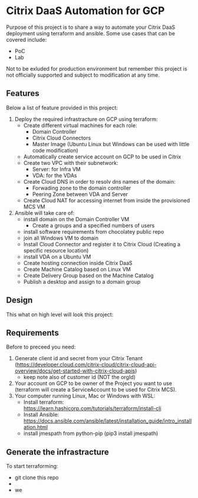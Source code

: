 # Citrix DaaS Automation for GCP

Purpose of this project is to share a way to automate your Citrix DaaS deployment using terraform and ansible.
Some use cases that can be covered include:
- PoC
- Lab

Not to be exluded for production environment but remember this project is not officially supported and subject to modification at any time.
## Features
Below a list of feature provided in this project:
1. Deploy the required infrastracture on GCP using terraform:
    - Create different virtual machines for each role:
        - Domain Controller
        - Citrix Cloud Connectors
        - Master Image (Ubuntu Linux but Windows can be used with little code modification)
    - Automatically create service account on GCP to be used in Citrix
    - Create two VPC with their subnetwork:
        - Server: for Infra VM
        - VDA: for the VDAs
    - Create Cloud DNS in order to resolv dns names of the domain:
    	- Forwading zone to the domain controller
        - Peering Zone between VDA and Server
    - Create Cloud NAT for accessing internet from inside the provisioned MCS VM
2. Ansible will take care of:
    - install domain on the Domain Controller VM
        - Create a groups and a specified numbers of users
    - install software requirements from chocolatey public repo
    - join all Windows VM to domain
    - Install Cloud Connector and register it to Citrix Cloud (Creating a specific resource location)
    - install VDA on a Ubuntu VM
    - Create hosting connection inside Citrix DaaS
    - Create Machine Catalog based on Linux VM
    - Create Delivery Group based on the Machine Catalog
    - Publish a desktop and assign to a domain group
## Design
This what on high level will look this project:

## Requirements
Before to preceed you need:
1. Generate client id and secret from your Citrix Tenant (https://developer.cloud.com/citrix-cloud/citrix-cloud-api-overview/docs/get-started-with-citrix-cloud-apis)
    - keep note also of customer id (NOT the orgId)
2. Your account on GCP to be owner of the Project you want to use (terraform will create a ServiceAccount to be used for Citrix MCS).
3. Your computer running Linux, Mac or Windows with WSL:
    - Install terraform: https://learn.hashicorp.com/tutorials/terraform/install-cli
    - Install Ansible: https://docs.ansible.com/ansible/latest/installation_guide/intro_installation.html
    - install jmespath from python-pip (pip3 install jmespath)


## Generate the infrastracture
To start terraforming:
 - git clone this repo
 - 
- we

